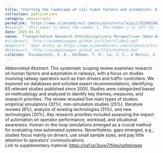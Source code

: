 ```yaml
---
title: "Charting the landscape of rail human factors and automation: A systematic scoping review"
collection: publications
category: manuscripts
permalink: 'https://www.sciencedirect.com/science/article/pii/S2590198225000296'
#excerpt: 'This paper is about the number 1. The number 2 is left for future work.'
date: 2025-01-31
venue: 'Transportation Research Interdisciplinary Perspectives (Open Access)'
#slidesurl: 'http://academicpages.github.io/files/slides1.pdf'
#paperurl: 'Open access at https://www.sciencedirect.com/science/article/pii/S2590198225000296'
#bibtexurl: 'http://academicpages.github.io/files/bibtex1.bib'
citation: 'Kusumastuti, S. A., Kolkman, T. H., Lo, J. C., & Borsci, S. (2025). Charting the landscape of rail human factors and automation: A systematic scoping review. <I>Transportation Research Interdisciplinary Perspectives,</i> 30, 101350.' 
---
```

<I>Abbreviated Abstract</i>: This systematic scoping review examines research on human factors and automation in railways, with a focus on studies involving railway operators such as train drivers and traffic controllers. We explored six databases and solicited expert recommendations, identifying 65 relevant studies published since 2000. Studies were categorized based on methodology and analysed to identify key themes, measures, and research priorities. The review revealed five main types of studies: empirical simulations (32%), non-simulation studies (25%), literature reviews (8%), analysis of existing technologies (31%), and new technologies (20%). Key research priorities included assessing the impact of automation on operator performance, workload, and situational awareness. Human-in-the-loop simulations emerged as a crucial method for evaluating new automated systems. Nevertheless, gaps emerged, e.g., studies focus mainly on drivers, use small sample sizes, and pay little attention to operators’ communications. 
<br>Link to supplementary material: https://osf.io/3sxw7/files/osfstorage

